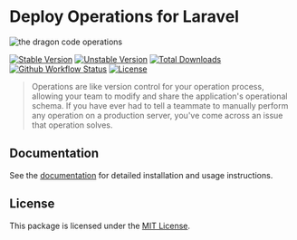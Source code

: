 # Deploy Operations for Laravel

![the dragon code operations](https://preview.dragon-code.pro/the-dragon-code/deploy-operations.svg?brand=laravel&mode=dark)

[![Stable Version][badge_stable]][link_packagist]
[![Unstable Version][badge_unstable]][link_packagist]
[![Total Downloads][badge_downloads]][link_packagist]
[![Github Workflow Status][badge_build]][link_build]
[![License][badge_license]][link_license]

> Operations are like version control for your operation process,
> allowing your team to modify and share the application's operational schema.
> If you have ever had to tell a teammate to manually perform any operation on a production server,
> you've come across an issue that operation solves.

## Documentation

See the [documentation](https://deploy-operations.dragon-code.pro) for detailed installation and usage instructions.

## License

This package is licensed under the [MIT License](LICENSE).


[badge_build]:          https://img.shields.io/github/actions/workflow/status/TheDragonCode/laravel-actions/phpunit.yml?style=flat-square

[badge_downloads]:      https://img.shields.io/packagist/dt/dragon-code/laravel-deploy-operations.svg?style=flat-square

[badge_license]:        https://img.shields.io/packagist/l/dragon-code/laravel-deploy-operations.svg?style=flat-square

[badge_stable]:         https://img.shields.io/github/v/release/TheDragonCode/laravel-actions?label=stable&style=flat-square

[badge_unstable]:       https://img.shields.io/badge/unstable-dev--main-orange?style=flat-square

[link_build]:           https://github.com/TheDragonCode/laravel-actions/actions

[link_license]:         LICENSE

[link_packagist]:       https://packagist.org/packages/dragon-code/laravel-deploy-operations
